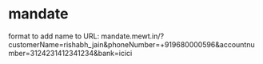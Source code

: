 # mandate

format to add name to URL:
mandate.mewt.in/?customerName=rishabh_jain&phoneNumber=+919680000596&accountnumber=3124231412341234&bank=icici
